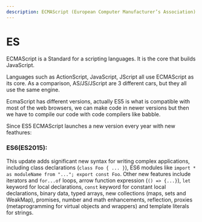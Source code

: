 ```yaml
---
description: ECMAScript (European Computer Manufacturer’s Association)
---
```


# ES

ECMAScript is a Standard for a scripting languages. It is the core that builds JavaScript.

 Languages such as ActionScript, JavaScript, JScript all use ECMAScript as its core. As a comparison, AS/JS/JScript are 3 different cars, but they all use the same engine. 

EcmaScript has different versions, actually ES5 is what is compatible with most of the web browsers, we can make code in newer versions but then we have to compile our code with code compilers like babble.

Since ES5 ECMAScript launches a new version every year with new feathures:

### ES6\(ES2015\): 

 This update adds significant new syntax for writing complex applications, including class declarations \(`class Foo { ... }`\), ES6 modules like `import * as moduleName from "..."; export const Foo`. Other new features include iterators and `for...of` loops, arrow function expression \(`() => {...}`\), `let` keyword for local declarations, `const` keyword for constant local declarations, binary data, typed arrays, new collections \(maps, sets and WeakMap\), promises, number and math enhancements, reflection, proxies \(metaprogramming for virtual objects and wrappers\) and template literals for strings.














